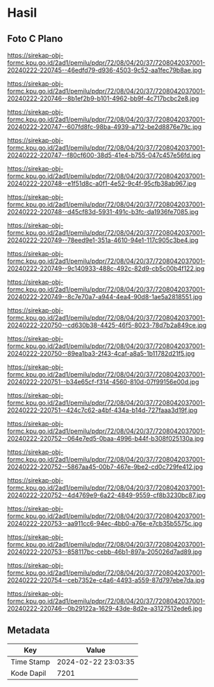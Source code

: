 # Hasil

## Foto C Plano

https://sirekap-obj-formc.kpu.go.id/2ad1/pemilu/pdpr/72/08/04/20/37/7208042037001-20240222-220745--46edfd79-d936-4503-9c52-aa1fec79b8ae.jpg

https://sirekap-obj-formc.kpu.go.id/2ad1/pemilu/pdpr/72/08/04/20/37/7208042037001-20240222-220746--8b1ef2b9-b101-4962-bb9f-4c717bcbc2e8.jpg

https://sirekap-obj-formc.kpu.go.id/2ad1/pemilu/pdpr/72/08/04/20/37/7208042037001-20240222-220747--607fd8fc-98ba-4939-a712-be2d8876e79c.jpg

https://sirekap-obj-formc.kpu.go.id/2ad1/pemilu/pdpr/72/08/04/20/37/7208042037001-20240222-220747--f80cf600-38d5-41e4-b755-047c457e56fd.jpg

https://sirekap-obj-formc.kpu.go.id/2ad1/pemilu/pdpr/72/08/04/20/37/7208042037001-20240222-220748--e1f51d8c-a0f1-4e52-9c4f-95cfb38ab967.jpg

https://sirekap-obj-formc.kpu.go.id/2ad1/pemilu/pdpr/72/08/04/20/37/7208042037001-20240222-220748--d45cf83d-5931-491c-b3fc-da1936fe7085.jpg

https://sirekap-obj-formc.kpu.go.id/2ad1/pemilu/pdpr/72/08/04/20/37/7208042037001-20240222-220749--78eed9e1-351a-4610-94e1-117c905c3be4.jpg

https://sirekap-obj-formc.kpu.go.id/2ad1/pemilu/pdpr/72/08/04/20/37/7208042037001-20240222-220749--9c140933-488c-492c-82d9-cb5c00b4f122.jpg

https://sirekap-obj-formc.kpu.go.id/2ad1/pemilu/pdpr/72/08/04/20/37/7208042037001-20240222-220749--8c7e70a7-a944-4ea4-90d8-1ae5a2818551.jpg

https://sirekap-obj-formc.kpu.go.id/2ad1/pemilu/pdpr/72/08/04/20/37/7208042037001-20240222-220750--cd630b38-4425-46f5-8023-78d7b2a849ce.jpg

https://sirekap-obj-formc.kpu.go.id/2ad1/pemilu/pdpr/72/08/04/20/37/7208042037001-20240222-220750--89ea1ba3-2f43-4caf-a8a5-1b11782d21f5.jpg

https://sirekap-obj-formc.kpu.go.id/2ad1/pemilu/pdpr/72/08/04/20/37/7208042037001-20240222-220751--b34e65cf-f314-4560-810d-07f99156e00d.jpg

https://sirekap-obj-formc.kpu.go.id/2ad1/pemilu/pdpr/72/08/04/20/37/7208042037001-20240222-220751--424c7c62-a4bf-434a-b14d-727faaa3d19f.jpg

https://sirekap-obj-formc.kpu.go.id/2ad1/pemilu/pdpr/72/08/04/20/37/7208042037001-20240222-220752--064e7ed5-0baa-4996-b44f-b308f025130a.jpg

https://sirekap-obj-formc.kpu.go.id/2ad1/pemilu/pdpr/72/08/04/20/37/7208042037001-20240222-220752--5867aa45-00b7-467e-9be2-cd0c729fe412.jpg

https://sirekap-obj-formc.kpu.go.id/2ad1/pemilu/pdpr/72/08/04/20/37/7208042037001-20240222-220752--4d4769e9-6a22-4849-9559-cf8b3230bc87.jpg

https://sirekap-obj-formc.kpu.go.id/2ad1/pemilu/pdpr/72/08/04/20/37/7208042037001-20240222-220753--aa911cc6-94ec-4bb0-a76e-e7cb35b5575c.jpg

https://sirekap-obj-formc.kpu.go.id/2ad1/pemilu/pdpr/72/08/04/20/37/7208042037001-20240222-220753--858117bc-cebb-46b1-897a-205026d7ad89.jpg

https://sirekap-obj-formc.kpu.go.id/2ad1/pemilu/pdpr/72/08/04/20/37/7208042037001-20240222-220754--ceb7352e-c4a6-4493-a559-87d797ebe7da.jpg

https://sirekap-obj-formc.kpu.go.id/2ad1/pemilu/pdpr/72/08/04/20/37/7208042037001-20240222-220746--0b29122a-1629-43de-8d2e-a3127512ede6.jpg


## Metadata

| Key        | Value               |
| ---------- | ------------------- |
| Time Stamp | 2024-02-22 23:03:35 |
| Kode Dapil | 7201                |



